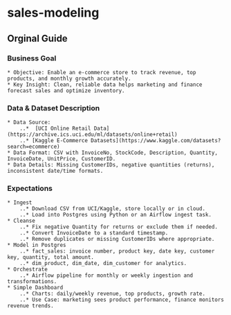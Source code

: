 # sales-modeling

## Orginal Guide
### Business Goal

    * Objective: Enable an e-commerce store to track revenue, top products, and monthly growth accurately.
    * Key Insight: Clean, reliable data helps marketing and finance forecast sales and optimize inventory.

### Data & Dataset Description

    * Data Source:
        ..*  [UCI Online Retail Data](https://archive.ics.uci.edu/ml/datasets/online+retail)
        ..* [Kaggle E-Commerce Datasets](https://www.kaggle.com/datasets?search=ecommerce)
    * Data Format: CSV with InvoiceNo, StockCode, Description, Quantity, InvoiceDate, UnitPrice, CustomerID.
    * Data Details: Missing CustomerIDs, negative quantities (returns), inconsistent date/time formats.

### Expectations

    * Ingest
        ..* Download CSV from UCI/Kaggle, store locally or in cloud.
        ..* Load into Postgres using Python or an Airflow ingest task.
    * Cleanse
        ..* Fix negative Quantity for returns or exclude them if needed.
        ..* Convert InvoiceDate to a standard timestamp.
        ..* Remove duplicates or missing CustomerIDs where appropriate.
    * Model in Postgres
        ..* fact_sales: invoice number, product key, date key, customer key, quantity, total amount.
        ..* dim_product, dim_date, dim_customer for analytics.
    * Orchestrate
        ..* Airflow pipeline for monthly or weekly ingestion and transformations.
    * Simple Dashboard
        ..* Charts: daily/weekly revenue, top products, growth rate.
        ..* Use Case: marketing sees product performance, finance monitors revenue trends.

